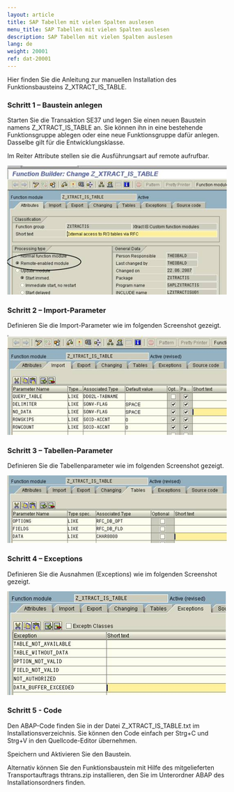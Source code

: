 ```yaml
---
layout: article
title: SAP Tabellen mit vielen Spalten auslesen
menu_title: SAP Tabellen mit vielen Spalten auslesen
description: SAP Tabellen mit vielen Spalten auslesen
lang: de
weight: 20001
ref: dat-20001
---
```


Hier finden Sie die Anleitung zur manuellen Installation des Funktionsbausteins Z_XTRACT_IS_TABLE.

### Schritt 1 – Baustein anlegen

Starten Sie die Transaktion SE37 und legen Sie einen neuen Baustein namens Z_XTRACT_IS_TABLE an. Sie können ihn in eine bestehende Funktionsgruppe ablegen oder eine neue Funktionsgruppe dafür anlegen. Dasselbe gilt für die Entwicklungsklasse.


Im Reiter Attribute stellen sie die Ausführungsart auf remote aufrufbar.

![Z-Custom-Function-01](/assets/images/data-sources/sap/Z-Custom-Function-01.png)

### Schritt 2 – Import-Parameter

Definieren Sie die Import-Parameter wie im folgenden Screenshot gezeigt.

![Z-Custom-Function-02](/assets/images/data-sources/sap/Z-Custom-Function-02.png)

### Schritt 3 – Tabellen-Parameter

Definieren Sie die Tabellenparameter wie im folgenden Screenshot gezeigt.

![Z-Custom-Function-03](/assets/images/data-sources/sap/Z-Custom-Function-03.png)

### Schritt 4 – Exceptions

Definieren Sie die Ausnahmen (Exceptions) wie im folgenden Screenshot gezeigt.

![Z-Custom-Function-04](/assets/images/data-sources/sap/Z-Custom-Function-04.png)

### Schritt 5 - Code

Den ABAP-Code finden Sie in der Datei Z_XTRACT_IS_TABLE.txt im Installationsverzeichnis. Sie können den Code einfach per Strg+C und Strg+V in den Quellcode-Editor übernehmen.

Speichern und Aktivieren Sie den Baustein.

Alternativ können Sie den Funktionsbaustein mit Hilfe des mitgelieferten Transportauftrags thtrans.zip installieren, den Sie im Unterordner ABAP des Installationsordners finden. 
